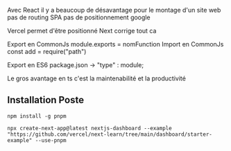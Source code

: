 Avec React il y a beaucoup de désavantage pour le montage d'un site web
pas de routing 
SPA 
pas de positionnement google

Vercel permet d'être positionné 
Next corrige tout ca

Export en CommonJs
module.exports = nomFunction
Import en CommonJs
const add = require("path")

Export en ES6
package.json -> "type" : module;

Le gros avantage en ts c'est la maintenabilité et la productivité

## Installation Poste
```
npm install -g pnpm
```

```
npx create-next-app@latest nextjs-dashboard --example "https://github.com/vercel/next-learn/tree/main/dashboard/starter-example" --use-pnpm
```